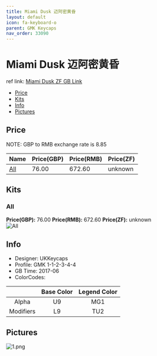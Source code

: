 ```yaml
---
title: Miami Dusk 迈阿密黄昏
layout: default
icon: fa-keyboard-o
parent: GMK Keycaps
nav_order: 33090
---
```


# Miami Dusk 迈阿密黄昏

ref link: [Miami Dusk ZF GB Link](https://www.zfrontier.com/m/3365)

* [Price](#price)
* [Kits](#kits)
* [Info](#info)
* [Pictures](#pictures)


## Price  
NOTE: GBP to RMB exchange rate is 8.85

| Name          | Price(GBP)    |  Price(RMB) |  Price(ZF) |
| ------------- | ------------- |  ---------- |  --------- |
|[All](#all)|76.00|672.60|unknown|


## Kits
### All
**Price(GBP):** 76.00    **Price(RMB):** 672.60    **Price(ZF):** unknown    
<img src="{{ 'assets/images/gmk-keycaps/miamidusk/kits_pics/all.jpg' | relative_url }}" alt="All" class="image featured">


## Info
* Designer: UKKeycaps
* Profile: GMK 1-1-2-3-4-4
* GB Time: 2017-06
* ColorCodes: 

| |Base Color     | Legend Color
| :-------------: | :-------------: | :------------:
|Alpha|U9|MG1
|Modifiers|L9|TU2


## Pictures
<img src="{{ 'assets/images/gmk-keycaps/miamidusk/rendering_pics/1.png' | relative_url }}" alt="1.png" class="image featured">
